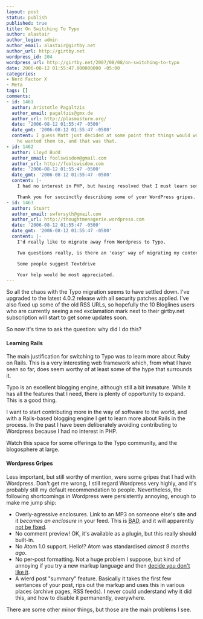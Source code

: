 ```yaml
---
layout: post
status: publish
published: true
title: On Switching To Typo
author: alastair
author_login: admin
author_email: alastair@girtby.net
author_url: http://girtby.net
wordpress_id: 204
wordpress_url: http://girtby.net/2007/08/08/on-switching-to-typo
date: 2006-08-12 01:55:47.000000000 -05:00
categories:
- Nerd Factor X
- Meta
tags: []
comments:
- id: 1461
  author: Aristotle Pagaltzis
  author_email: pagaltzis@gmx.de
  author_url: http://plasmasturm.org/
  date: '2006-08-12 01:55:47 -0500'
  date_gmt: '2006-08-12 01:55:47 -0500'
  content: I guess Matt just decided at some point that things would work the way
    he wanted them to, and that was that.
- id: 1462
  author: Lloyd Budd
  author_email: foolswisdom@gmail.com
  author_url: http://foolswisdom.com
  date: '2006-08-12 01:55:47 -0500'
  date_gmt: '2006-08-12 01:55:47 -0500'
  content: |-
    I had no interest in PHP, but having resolved that I must learn some PHP, I have acknowledged that every experience can teach me many things.

    Thank you for succinctly describing some of your WordPress gripes.
- id: 1463
  author: Stuart
  author_email: swforsyth@gmail.com
  author_url: http://thoughtmenagerie.wordpress.com
  date: '2006-08-12 01:55:47 -0500'
  date_gmt: '2006-08-12 01:55:47 -0500'
  content: |-
    I'd really like to migrate away from Wordpress to Typo.

    Two questions really, is there an 'easy' way of migrating my content and comments from wordpress.com and where is the best place to host the new blog?

    Some people suggest Textdrive

    Your help would be most appreciated.
---
```

So all the chaos with the Typo migration seems to have settled down. I've upgraded to the latest 4.0.2 release with all security patches applied. I've also fixed up some of the old RSS URLs, so hopefully the 10 Bloglines users who are currently seeing a red exclamation mark next to their girtby.net subscription will start to get some updates soon.

So now it's time to ask the question: why did I do this?

#### Learning Rails

The main justification for switching to Typo was to learn more about Ruby on Rails. This is a very interesting web framework which, from what I have seen so far, does seem worthy of at least some of the hype that surrounds it.

Typo is an excellent blogging engine, although still a bit immature. While it has all the features that I need, there is plenty of opportunity to expand. This is a good thing.

I want to start contributing more in the way of software to the world, and with a Rails-based blogging engine I get to learn more about Rails in the process. In the past I have been deliberately avoiding contributing to Wordpress because I had no interest in PHP.

Watch this space for some offerings to the Typo community, and the blogosphere at large.

#### Wordpress Gripes

Less important, but still worthy of mention, were some gripes that I had with Wordpress. Don't get me wrong, I still regard Wordpress very highly, and it's probably still my default recommendation to people. Nevertheless, the following shortcomings in Wordpress were persistently annoying, enough to make me jump ship:

 * Overly-agressive enclosures. Link to an MP3 on someone else's site and it *becomes an enclosure* in your feed. This is <acronym title="Broken As Designed">BAD</acronym>, and it will apparently [not be fixed](http://wordpress.org/support/topic/26311?replies=28#post-220571).
 * No comment preview! OK, it's available as a plugin, but this really should built-in.
 * No Atom 1.0 support. Hello!? Atom was standardised *almost 9 months ago*.
 * No per-post formatting. Not a huge problem I suppose, but kind of annoying if you try a new markup language and then [decide you don't like it](http://www.somethinkodd.com/oddthinking/2005/11/21/markdown-is-dead-long-live-markdown/).
 * A wierd post "summary" feature. Basically it takes the first few sentances of your post, rips out the markup and uses this in various places (archive pages, RSS feeds). I never could understand why it did this, and how to disable it permanently, everywhere.

There are some other minor things, but those are the main problems I see.
